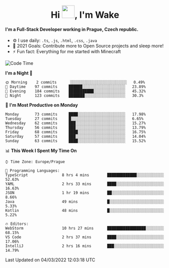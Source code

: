 <h1 align="center">Hi <img src="https://raw.githubusercontent.com/MrWakeCZ/MrWakeCZ/master/Hi.gif" width="40px" />, I'm Wake</h1>

#### I'm a Full-Stack Developer working in Prague, Czech republic.
- ⚙️ I use daily: `.ts`, `.js`, `.html`, `.css`, `.java`
- 🥅 2021 Goals: Contribute more to Open Source projects and sleep more!
- ⚡ Fun fact: Everything for me started with Minecraft

<!--START_SECTION:waka-->
![Code Time](http://img.shields.io/badge/Code%20Time-2%2C201%20hrs%2038%20mins-blue)

**I'm a Night 🦉** 

```text
🌞 Morning    2 commits      ░░░░░░░░░░░░░░░░░░░░░░░░░   0.49% 
🌆 Daytime    97 commits     ██████░░░░░░░░░░░░░░░░░░░   23.89% 
🌃 Evening    184 commits    ███████████░░░░░░░░░░░░░░   45.32% 
🌙 Night      123 commits    ███████░░░░░░░░░░░░░░░░░░   30.3%

```
📅 **I'm Most Productive on Monday** 

```text
Monday       73 commits     ████░░░░░░░░░░░░░░░░░░░░░   17.98% 
Tuesday      27 commits     █░░░░░░░░░░░░░░░░░░░░░░░░   6.65% 
Wednesday    62 commits     ███░░░░░░░░░░░░░░░░░░░░░░   15.27% 
Thursday     56 commits     ███░░░░░░░░░░░░░░░░░░░░░░   13.79% 
Friday       68 commits     ████░░░░░░░░░░░░░░░░░░░░░   16.75% 
Saturday     57 commits     ███░░░░░░░░░░░░░░░░░░░░░░   14.04% 
Sunday       63 commits     ████░░░░░░░░░░░░░░░░░░░░░   15.52%

```


📊 **This Week I Spent My Time On** 

```text
⌚︎ Time Zone: Europe/Prague

💬 Programming Languages: 
TypeScript               8 hrs 4 mins        █████████████░░░░░░░░░░░░   52.63% 
YAML                     2 hrs 33 mins       ████░░░░░░░░░░░░░░░░░░░░░   16.63% 
JSON                     1 hr 19 mins        ██░░░░░░░░░░░░░░░░░░░░░░░   8.66% 
Java                     49 mins             █░░░░░░░░░░░░░░░░░░░░░░░░   5.33% 
Kotlin                   48 mins             █░░░░░░░░░░░░░░░░░░░░░░░░   5.22%

🔥 Editors: 
WebStorm                 10 hrs 27 mins      █████████████████░░░░░░░░   68.15% 
VS Code                  2 hrs 37 mins       ████░░░░░░░░░░░░░░░░░░░░░   17.06% 
IntelliJ                 2 hrs 16 mins       ███░░░░░░░░░░░░░░░░░░░░░░   14.79%

```


 Last Updated on 04/03/2022 12:03:18 UTC
<!--END_SECTION:waka-->
